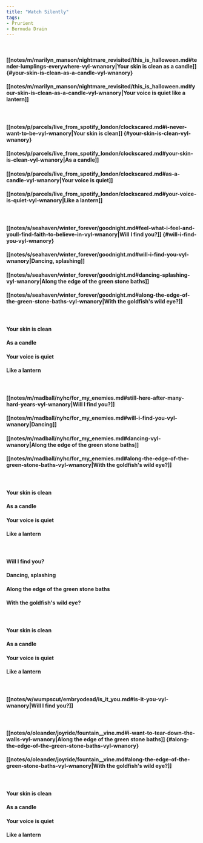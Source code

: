 ```yaml
---
title: "Watch Silently"
tags:
- Prurient
- Bermuda Drain
---
```

&nbsp;
#### [[notes/m/marilyn_manson/nightmare_revisited/this_is_halloween.md#tender-lumplings-everywhere-vyl-wnanory|Your skin is clean as a candle]] {#your-skin-is-clean-as-a-candle-vyl-wnanory}
#### [[notes/m/marilyn_manson/nightmare_revisited/this_is_halloween.md#your-skin-is-clean-as-a-candle-vyl-wnanory|Your voice is quiet like a lantern]]
&nbsp;
#### [[notes/p/parcels/live_from_spotify_london/clockscared.md#i-never-want-to-be-vyl-wnanory|Your skin is clean]] {#your-skin-is-clean-vyl-wnanory}
#### [[notes/p/parcels/live_from_spotify_london/clockscared.md#your-skin-is-clean-vyl-wnanory|As a candle]]
#### [[notes/p/parcels/live_from_spotify_london/clockscared.md#as-a-candle-vyl-wnanory|Your voice is quiet]]
#### [[notes/p/parcels/live_from_spotify_london/clockscared.md#your-voice-is-quiet-vyl-wnanory|Like a lantern]]
&nbsp;
#### [[notes/s/seahaven/winter_forever/goodnight.md#feel-what-i-feel-and-youll-find-faith-to-believe-in-vyl-wnanory|Will I find you?]] {#will-i-find-you-vyl-wnanory}
#### [[notes/s/seahaven/winter_forever/goodnight.md#will-i-find-you-vyl-wnanory|Dancing, splashing]]
#### [[notes/s/seahaven/winter_forever/goodnight.md#dancing-splashing-vyl-wnanory|Along the edge of the green stone baths]]
#### [[notes/s/seahaven/winter_forever/goodnight.md#along-the-edge-of-the-green-stone-baths-vyl-wnanory|With the goldfish's wild eye?]]
&nbsp;
#### Your skin is clean
#### As a candle
#### Your voice is quiet
#### Like a lantern
&nbsp;
#### [[notes/m/madball/nyhc/for_my_enemies.md#still-here-after-many-hard-years-vyl-wnanory|Will I find you?]]
#### [[notes/m/madball/nyhc/for_my_enemies.md#will-i-find-you-vyl-wnanory|Dancing]]
#### [[notes/m/madball/nyhc/for_my_enemies.md#dancing-vyl-wnanory|Along the edge of the green stone baths]]
#### [[notes/m/madball/nyhc/for_my_enemies.md#along-the-edge-of-the-green-stone-baths-vyl-wnanory|With the goldfish's wild eye?]]
&nbsp;
#### Your skin is clean
#### As a candle
#### Your voice is quiet
#### Like a lantern
&nbsp;
#### Will I find you?
#### Dancing, splashing
#### Along the edge of the green stone baths
#### With the goldfish's wild eye?
&nbsp;
#### Your skin is clean
#### As a candle
#### Your voice is quiet
#### Like a lantern
&nbsp;
#### [[notes/w/wumpscut/embryodead/is_it_you.md#is-it-you-vyl-wnanory|Will I find you?]]
&nbsp;
#### [[notes/o/oleander/joyride/fountain__vine.md#i-want-to-tear-down-the-walls-vyl-wnanory|Along the edge of the green stone baths]] {#along-the-edge-of-the-green-stone-baths-vyl-wnanory}
#### [[notes/o/oleander/joyride/fountain__vine.md#along-the-edge-of-the-green-stone-baths-vyl-wnanory|With the goldfish's wild eye?]]
&nbsp;
#### Your skin is clean
#### As a candle
#### Your voice is quiet
#### Like a lantern
